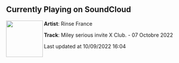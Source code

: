 ## Currently Playing on SoundCloud

[<img align="left" width="100" src="https://i1.sndcdn.com/artworks-H0QrxkC6u2ku55cU-cLxS2Q-t500x500.jpg">](https://soundcloud.com/rinse_france/miley-serious-invite-x-club-07-octobre-2022)

**Artist**: Rinse France 

**Track**: Miley serious invite X Club. - 07 Octobre 2022

Last updated at 10/09/2022 16:04
